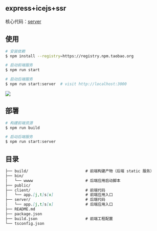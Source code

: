 ## express+icejs+ssr

核心代码：[server](/server/routes.index.js)

## 使用

```bash
# 安装依赖
$ npm install --registry=https://registry.npm.taobao.org

# 启动前端服务
$ npm run start

# 启动后端服务
$ npm run start:server  # visit http://localhost:3000
```

![](https://img.alicdn.com/tfs/TB1zQ4uUrY1gK0jSZTEXXXDQVXa-997-266.png)

## 部署

```bash
# 构建前端资源
$ npm run build

# 启动后端服务
$ npm run start:server
```

## 目录

```md
├── build/                         # 前端构建产物（后端 static 服务）
├── bin/                        
│   └── wwww                       # 后端应用启动脚本
├── public/
├── client/                        # 前端代码
│   └── app.[j,t]s[x]              # 前端应用入口
├── server/                        # 后端代码
│   └── app.[j,t]s[x]              # 后端应用入口
├── README.md
├── package.json
├── build.json                     # 前端工程配置
└── tsconfig.json
```
